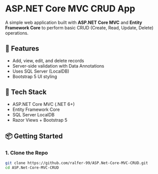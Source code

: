 # ASP.NET Core MVC CRUD App

A simple web application built with **ASP.NET Core MVC** and **Entity Framework Core** to perform basic CRUD (Create, Read, Update, Delete) operations.

## 🚀 Features
- Add, view, edit, and delete records
- Server-side validation with Data Annotations
- Uses SQL Server (LocalDB)
- Bootstrap 5 UI styling

## 🔧 Tech Stack
- ASP.NET Core MVC (.NET 6+)
- Entity Framework Core
- SQL Server LocalDB
- Razor Views + Bootstrap 5

## 📦 Getting Started

### 1. Clone the Repo
```bash
git clone https://github.com/ralfer-99/ASP.Net-Core-MVC-CRUD.git
cd ASP.Net-Core-MVC-CRUD
